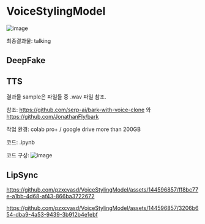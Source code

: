 # VoiceStylingModel
![image](https://github.com/pzxcvasd/VoiceStylingModel/assets/139040422/75fc5d59-b835-4ec3-80db-2b5fd5cfc59d)

최종결과물: talking

## DeepFake

## TTS

결과물 sample은 파일들 중 .wav 파일 참조. 

참조: https://github.com/serp-ai/bark-with-voice-clone 와 https://github.com/JonathanFly/bark

작업 환경: colab pro+ / google drive more than 200GB

코드: .ipynb

코드 구성:
![image](https://github.com/pzxcvasd/VoiceStylingModel/assets/139040422/51dd30af-1338-403d-a84b-03b78b955f5c)


## LipSync

https://github.com/pzxcvasd/VoiceStylingModel/assets/144596857/ff8bc77e-a1bb-4d68-af43-866ba3722672



https://github.com/pzxcvasd/VoiceStylingModel/assets/144596857/3206b654-dba9-4a53-9439-3b912b4e1ebf


